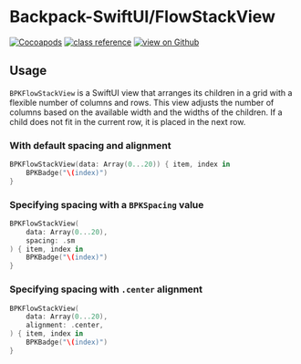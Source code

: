 # Backpack-SwiftUI/FlowStackView

[![Cocoapods](https://img.shields.io/cocoapods/v/Backpack-SwiftUI.svg?style=flat)](hhttps://cocoapods.org/pods/Backpack-SwiftUI)
[![class reference](https://img.shields.io/badge/Class%20reference-iOS-blue)](https://backpack.github.io/ios/versions/latest/swiftui/Structs/BPKFlowStackView.html)
[![view on Github](https://img.shields.io/badge/Source%20code-GitHub-lightgrey)](https://github.com/Skyscanner/backpack-ios/tree/main/Backpack-SwiftUI/FlowStackView)

## Usage
 
`BPKFlowStackView` is a SwiftUI view that arranges its children in a grid with a flexible number of columns and rows.
This view adjusts the number of columns based on the available width and the widths of the children.
If a child does not fit in the current row, it is placed in the next row.

### With default spacing and alignment

```swift
BPKFlowStackView(data: Array(0...20)) { item, index in
    BPKBadge("\(index)")
}
```

### Specifying spacing with a `BPKSpacing` value

```swift
BPKFlowStackView(
    data: Array(0...20),
    spacing: .sm
) { item, index in
    BPKBadge("\(index)")
}
```

### Specifying spacing with `.center` alignment

```swift
BPKFlowStackView(
    data: Array(0...20),
    alignment: .center,
) { item, index in
    BPKBadge("\(index)")
}
```
